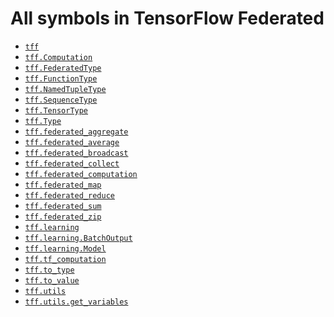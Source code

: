 # All symbols in TensorFlow Federated

*  <a href="./tff.md"><code>tff</code></a>
*  <a href="./tff/Computation.md"><code>tff.Computation</code></a>
*  <a href="./tff/FederatedType.md"><code>tff.FederatedType</code></a>
*  <a href="./tff/FunctionType.md"><code>tff.FunctionType</code></a>
*  <a href="./tff/NamedTupleType.md"><code>tff.NamedTupleType</code></a>
*  <a href="./tff/SequenceType.md"><code>tff.SequenceType</code></a>
*  <a href="./tff/TensorType.md"><code>tff.TensorType</code></a>
*  <a href="./tff/Type.md"><code>tff.Type</code></a>
*  <a href="./tff/federated_aggregate.md"><code>tff.federated_aggregate</code></a>
*  <a href="./tff/federated_average.md"><code>tff.federated_average</code></a>
*  <a href="./tff/federated_broadcast.md"><code>tff.federated_broadcast</code></a>
*  <a href="./tff/federated_collect.md"><code>tff.federated_collect</code></a>
*  <a href="./tff/federated_computation.md"><code>tff.federated_computation</code></a>
*  <a href="./tff/federated_map.md"><code>tff.federated_map</code></a>
*  <a href="./tff/federated_reduce.md"><code>tff.federated_reduce</code></a>
*  <a href="./tff/federated_sum.md"><code>tff.federated_sum</code></a>
*  <a href="./tff/federated_zip.md"><code>tff.federated_zip</code></a>
*  <a href="./tff/learning.md"><code>tff.learning</code></a>
*  <a href="./tff/learning/BatchOutput.md"><code>tff.learning.BatchOutput</code></a>
*  <a href="./tff/learning/Model.md"><code>tff.learning.Model</code></a>
*  <a href="./tff/tf_computation.md"><code>tff.tf_computation</code></a>
*  <a href="./tff/to_type.md"><code>tff.to_type</code></a>
*  <a href="./tff/to_value.md"><code>tff.to_value</code></a>
*  <a href="./tff/utils.md"><code>tff.utils</code></a>
*  <a href="./tff/utils/get_variables.md"><code>tff.utils.get_variables</code></a>